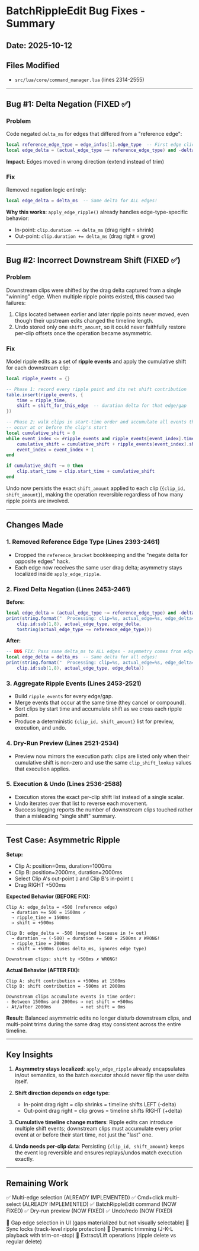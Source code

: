 # BatchRippleEdit Bug Fixes - Summary

## Date: 2025-10-12

## Files Modified
- `src/lua/core/command_manager.lua` (lines 2314-2555)

---

## Bug #1: Delta Negation (FIXED ✅)

### Problem
Code negated `delta_ms` for edges that differed from a "reference edge":
```lua
local reference_edge_type = edge_infos[1].edge_type  -- First edge clicked
local edge_delta = (actual_edge_type ~= reference_edge_type) and -delta_ms or delta_ms
```

**Impact**: Edges moved in wrong direction (extend instead of trim)

### Fix
Removed negation logic entirely:
```lua
local edge_delta = delta_ms  -- Same delta for ALL edges!
```

**Why this works**: `apply_edge_ripple()` already handles edge-type-specific behavior:
- In-point: `clip.duration -= delta_ms` (drag right = shrink)
- Out-point: `clip.duration += delta_ms` (drag right = grow)

---

## Bug #2: Incorrect Downstream Shift (FIXED ✅)

### Problem
Downstream clips were shifted by the drag delta captured from a single "winning" edge. When multiple ripple points existed, this caused two failures:

1. Clips located between earlier and later ripple points never moved, even though their upstream edits changed the timeline length.
2. Undo stored only one `shift_amount`, so it could never faithfully restore per-clip offsets once the operation became asymmetric.

### Fix
Model ripple edits as a set of **ripple events** and apply the cumulative shift for each downstream clip:

```lua
local ripple_events = {}

-- Phase 1: record every ripple point and its net shift contribution
table.insert(ripple_events, {
    time = ripple_time,
    shift = shift_for_this_edge  -- duration delta for that edge/gap
})

-- Phase 2: walk clips in start-time order and accumulate all events that
-- occur at or before the clip's start
local cumulative_shift = 0
while event_index <= #ripple_events and ripple_events[event_index].time <= clip.start_time do
    cumulative_shift = cumulative_shift + ripple_events[event_index].shift
    event_index = event_index + 1
end

if cumulative_shift ~= 0 then
    clip.start_time = clip.start_time + cumulative_shift
end
```

Undo now persists the exact `shift_amount` applied to each clip (`{clip_id, shift_amount}`), making the operation reversible regardless of how many ripple points are involved.

---

## Changes Made

### 1. Removed Reference Edge Type (Lines 2393-2461)
- Dropped the `reference_bracket` bookkeeping and the "negate delta for opposite edges" hack.
- Each edge now receives the same user drag delta; asymmetry stays localized inside `apply_edge_ripple`.

### 2. Fixed Delta Negation (Lines 2453-2461)
**Before:**
```lua
local edge_delta = (actual_edge_type ~= reference_edge_type) and -delta_ms or delta_ms
print(string.format("  Processing: clip=%s, actual_edge=%s, edge_delta=%d (negated=%s)",
    clip.id:sub(1,8), actual_edge_type, edge_delta,
    tostring(actual_edge_type ~= reference_edge_type)))
```

**After:**
```lua
-- BUG FIX: Pass same delta_ms to ALL edges - asymmetry comes from edge type, not negation
local edge_delta = delta_ms  -- Same delta for all edges!
print(string.format("  Processing: clip=%s, actual_edge=%s, edge_delta=%d",
    clip.id:sub(1,8), actual_edge_type, edge_delta))
```

### 3. Aggregate Ripple Events (Lines 2453-2521)
- Build `ripple_events` for every edge/gap.
- Merge events that occur at the same time (they cancel or compound).
- Sort clips by start time and accumulate shift as we cross each ripple point.
- Produce a deterministic `{clip_id, shift_amount}` list for preview, execution, and undo.

### 4. Dry-Run Preview (Lines 2521-2534)
- Preview now mirrors the execution path: clips are listed only when their cumulative shift is non-zero and use the same `clip_shift_lookup` values that execution applies.

### 5. Execution & Undo (Lines 2536-2588)
- Execution stores the exact per-clip shift list instead of a single scalar.
- Undo iterates over that list to reverse each movement.
- Success logging reports the number of downstream clips touched rather than a misleading "single shift" summary.

---

## Test Case: Asymmetric Ripple

**Setup:**
- Clip A: position=0ms, duration=1000ms
- Clip B: position=2000ms, duration=2000ms
- Select Clip A's out-point `]` and Clip B's in-point `[`
- Drag RIGHT +500ms

**Expected Behavior (BEFORE FIX):**
```
Clip A: edge_delta = +500 (reference edge)
  → duration += 500 = 1500ms ✓
  → ripple_time = 1500ms
  → shift = +500ms

Clip B: edge_delta = -500 (negated because in != out)
  → duration -= (-500) = duration += 500 = 2500ms ✗ WRONG!
  → ripple_time = 2000ms
  → shift = +500ms (uses delta_ms, ignores edge type)

Downstream clips: shift by +500ms ✗ WRONG!
```

**Actual Behavior (AFTER FIX):**
```
Clip A: shift contribution = +500ms at 1500ms
Clip B: shift contribution = -500ms at 2000ms

Downstream clips accumulate events in time order:
- Between 1500ms and 2000ms → net shift = +500ms
- At/after 2000ms           → net shift = 0ms
```

**Result**: Balanced asymmetric edits no longer disturb downstream clips, and multi-point trims during the same drag stay consistent across the entire timeline.

---

## Key Insights

1. **Asymmetry stays localized**: `apply_edge_ripple` already encapsulates in/out semantics, so the batch executor should never flip the user delta itself.

2. **Shift direction depends on edge type**:
   - In-point drag right = clip shrinks = timeline shifts LEFT (-delta)
   - Out-point drag right = clip grows = timeline shifts RIGHT (+delta)

3. **Cumulative timeline change matters**: Ripple edits can introduce multiple shift events; downstream clips must accumulate every prior event at or before their start time, not just the "last" one.

4. **Undo needs per-clip data**: Persisting `{clip_id, shift_amount}` keeps the event log reversible and ensures replays/undos match execution exactly.

---

## Remaining Work

✅ Multi-edge selection (ALREADY IMPLEMENTED)
✅ Cmd+click multi-select (ALREADY IMPLEMENTED)
✅ BatchRippleEdit command (NOW FIXED)
✅ Dry-run preview (NOW FIXED)
✅ Undo/redo (NOW FIXED)

🔲 Gap edge selection in UI (gaps materialized but not visually selectable)
🔲 Sync locks (track-level ripple protection)
🔲 Dynamic trimming (J-K-L playback with trim-on-stop)
🔲 Extract/Lift operations (ripple delete vs regular delete)
